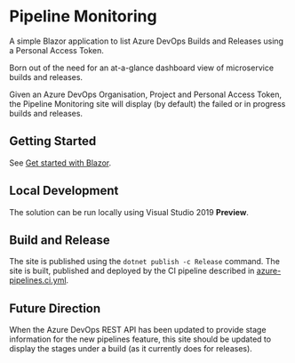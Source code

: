# Pipeline Monitoring

A simple Blazor application to list Azure DevOps Builds and Releases using a Personal Access Token.

Born out of the need for an at-a-glance dashboard view of microservice builds and releases.

Given an Azure DevOps Organisation, Project and Personal Access Token, the Pipeline Monitoring site will display (by default) the failed or in progress builds and releases.

## Getting Started

See [Get started with Blazor](https://docs.microsoft.com/en-gb/aspnet/core/client-side/spa/blazor/get-started?view=aspnetcore-3.0&tabs=visual-studio).

## Local Development

The solution can be run locally using Visual Studio 2019 **Preview**.

## Build and Release

The site is published using the `dotnet publish -c Release` command.
The site is built, published and deployed by the CI pipeline described in [azure-pipelines.ci.yml](/azure-pipelines.ci.yml).

## Future Direction

When the Azure DevOps REST API has been updated to provide stage information for the new pipelines feature, this site should be updated to display the stages under a build (as it currently does for releases).